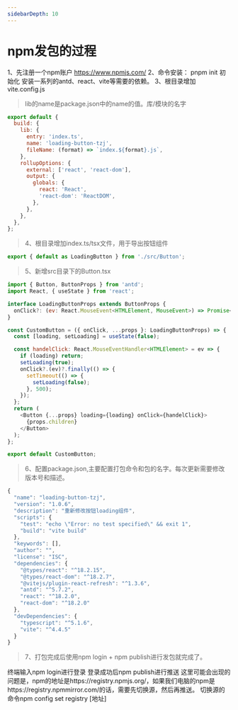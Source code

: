 ```yaml
---
sidebarDepth: 10
---
```


# npm发包的过程

1、先注册一个npm账户 https://www.npmjs.com/
2、命令安装：
pnpm init 初始化
安装一系列的antd、react、vite等需要的依赖。
3、根目录增加vite.config.js

> lib的name是package.json中的name的值。库/模块的名字
```js
export default {
  build: {
    lib: {
      entry: 'index.ts',
      name: 'loading-button-tzj',
      fileName: (format) => `index.${format}.js`,
    },
    rollupOptions: {
      external: ['react', 'react-dom'],
      output: {
        globals: {
          react: 'React',
          'react-dom': 'ReactDOM',
        },
      },
    },
  },
};
```
> 4、根目录增加index.ts/tsx文件，用于导出按钮组件
```js
export { default as LoadingButton } from './src/Button';
```
> 5、新增src目录下的Button.tsx
```js
import { Button, ButtonProps } from 'antd';
import React, { useState } from 'react';

interface LoadingButtonProps extends ButtonProps {
  onClick?: (ev: React.MouseEvent<HTMLElement, MouseEvent>) => Promise<void>;
}

const CustomButton = ({ onClick, ...props }: LoadingButtonProps) => {
  const [loading, setLoading] = useState(false);

  const handelClick: React.MouseEventHandler<HTMLElement> = ev => {
    if (loading) return;
    setLoading(true);
    onClick?.(ev)?.finally(() => {
      setTimeout(() => {
        setLoading(false);
      }, 500);
    });
  };
  return (
    <Button {...props} loading={loading} onClick={handelClick}>
      {props.children}
    </Button>
  );
};

export default CustomButton;

```

> 6、配置package.json,主要配置打包命令和包的名字。每次更新需要修改版本号和描述。
```js
{
  "name": "loading-button-tzj",
  "version": "1.0.6",
  "description": "重新修改按钮loading组件",
  "scripts": {
    "test": "echo \"Error: no test specified\" && exit 1",
    "build": "vite build"
  },
  "keywords": [],
  "author": "",
  "license": "ISC",
  "dependencies": {
    "@types/react": "^18.2.15",
    "@types/react-dom": "^18.2.7",
    "@vitejs/plugin-react-refresh": "^1.3.6",
    "antd": "^5.7.2",
    "react": "^18.2.0",
    "react-dom": "^18.2.0"
  },
  "devDependencies": {
    "typescript": "^5.1.6",
    "vite": "^4.4.5"
  }
}
```
> 7、打包完成后使用npm login + npm publish进行发包就完成了。

终端输入npm login进行登录
登录成功后npm publish进行推送
这里可能会出现的问题是，npm的地址是https://registry.npmjs.org/，如果我们电脑的npm是https://registry.npmmirror.com/的话，需要先切换源，然后再推送。
切换源的命令npm config set registry [地址]